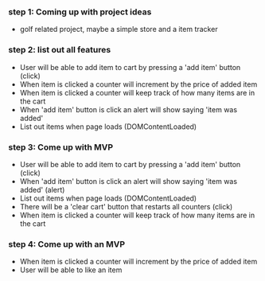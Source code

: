### step 1: Coming up with project ideas
* golf related project, maybe a simple store and a item tracker

### step 2: list out all features
  * User will be able to add item to cart by pressing a 'add item' button (click)
  * When item is clicked a counter will increment by the price of added item
  * When item is clicked a counter will keep track of how many items are in the cart
  * When 'add item' button is click an alert will show saying 'item was added'
  * List out items when page loads (DOMContentLoaded)


### step 3: Come up with MVP
  * User will be able to add item to cart by pressing a 'add item' button (click)
  * When 'add item' button is click an alert will show saying 'item was added' (alert)
  * List out items when page loads (DOMContentLoaded)
  * There will be a 'clear cart' button that restarts all counters (click)
  * When item is clicked a counter will keep track of how many items are in the cart


### step 4: Come up with an MVP
  * When item is clicked a counter will increment by the price of added item
  * User will be able to like an item 